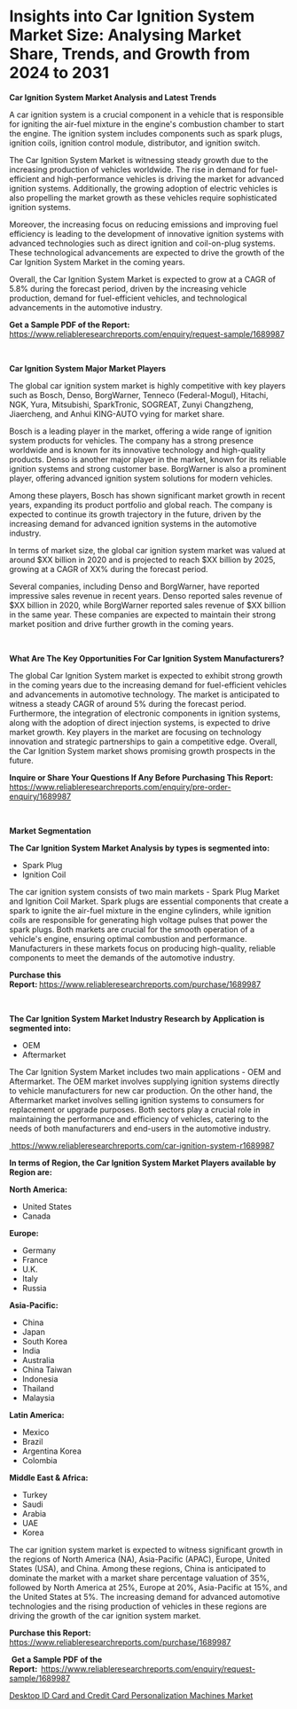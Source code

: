 <p><h1>Insights into Car Ignition System Market Size: Analysing Market Share, Trends, and Growth from 2024 to 2031</h1></p><p><strong>Car Ignition System Market Analysis and Latest Trends</strong></p>
<p><p>A car ignition system is a crucial component in a vehicle that is responsible for igniting the air-fuel mixture in the engine's combustion chamber to start the engine. The ignition system includes components such as spark plugs, ignition coils, ignition control module, distributor, and ignition switch.</p><p>The Car Ignition System Market is witnessing steady growth due to the increasing production of vehicles worldwide. The rise in demand for fuel-efficient and high-performance vehicles is driving the market for advanced ignition systems. Additionally, the growing adoption of electric vehicles is also propelling the market growth as these vehicles require sophisticated ignition systems.</p><p>Moreover, the increasing focus on reducing emissions and improving fuel efficiency is leading to the development of innovative ignition systems with advanced technologies such as direct ignition and coil-on-plug systems. These technological advancements are expected to drive the growth of the Car Ignition System Market in the coming years.</p><p>Overall, the Car Ignition System Market is expected to grow at a CAGR of 5.8% during the forecast period, driven by the increasing vehicle production, demand for fuel-efficient vehicles, and technological advancements in the automotive industry.</p></p>
<p><strong>Get a Sample PDF of the Report:&nbsp;</strong> <a href="https://www.reliableresearchreports.com/enquiry/request-sample/1689987">https://www.reliableresearchreports.com/enquiry/request-sample/1689987</a></p>
<p>&nbsp;</p>
<p><strong>Car Ignition System Major Market Players</strong></p>
<p><p>The global car ignition system market is highly competitive with key players such as Bosch, Denso, BorgWarner, Tenneco (Federal-Mogul), Hitachi, NGK, Yura, Mitsubishi, SparkTronic, SOGREAT, Zunyi Changzheng, Jiaercheng, and Anhui KING-AUTO vying for market share. </p><p>Bosch is a leading player in the market, offering a wide range of ignition system products for vehicles. The company has a strong presence worldwide and is known for its innovative technology and high-quality products. Denso is another major player in the market, known for its reliable ignition systems and strong customer base. BorgWarner is also a prominent player, offering advanced ignition system solutions for modern vehicles.</p><p>Among these players, Bosch has shown significant market growth in recent years, expanding its product portfolio and global reach. The company is expected to continue its growth trajectory in the future, driven by the increasing demand for advanced ignition systems in the automotive industry.</p><p>In terms of market size, the global car ignition system market was valued at around $XX billion in 2020 and is projected to reach $XX billion by 2025, growing at a CAGR of XX% during the forecast period.</p><p>Several companies, including Denso and BorgWarner, have reported impressive sales revenue in recent years. Denso reported sales revenue of $XX billion in 2020, while BorgWarner reported sales revenue of $XX billion in the same year. These companies are expected to maintain their strong market position and drive further growth in the coming years.</p></p>
<p>&nbsp;</p>
<p><strong>What Are The Key Opportunities For Car Ignition System Manufacturers?</strong></p>
<p><p>The global Car Ignition System market is expected to exhibit strong growth in the coming years due to the increasing demand for fuel-efficient vehicles and advancements in automotive technology. The market is anticipated to witness a steady CAGR of around 5% during the forecast period. Furthermore, the integration of electronic components in ignition systems, along with the adoption of direct injection systems, is expected to drive market growth. Key players in the market are focusing on technology innovation and strategic partnerships to gain a competitive edge. Overall, the Car Ignition System market shows promising growth prospects in the future.</p></p>
<p><strong>Inquire or Share Your Questions If Any Before Purchasing This Report:</strong> <a href="https://www.reliableresearchreports.com/enquiry/pre-order-enquiry/1689987">https://www.reliableresearchreports.com/enquiry/pre-order-enquiry/1689987</a></p>
<p>&nbsp;</p>
<p><strong>Market Segmentation</strong></p>
<p><strong>The Car Ignition System Market Analysis by types is segmented into:</strong></p>
<p><ul><li>Spark Plug</li><li>Ignition Coil</li></ul></p>
<p><p>The car ignition system consists of two main markets - Spark Plug Market and Ignition Coil Market. Spark plugs are essential components that create a spark to ignite the air-fuel mixture in the engine cylinders, while ignition coils are responsible for generating high voltage pulses that power the spark plugs. Both markets are crucial for the smooth operation of a vehicle's engine, ensuring optimal combustion and performance. Manufacturers in these markets focus on producing high-quality, reliable components to meet the demands of the automotive industry.</p></p>
<p><strong>Purchase this Report:&nbsp;</strong><a href="https://www.reliableresearchreports.com/purchase/1689987">https://www.reliableresearchreports.com/purchase/1689987</a></p>
<p>&nbsp;</p>
<p><strong>The Car Ignition System Market Industry Research by Application is segmented into:</strong></p>
<p><ul><li>OEM</li><li>Aftermarket</li></ul></p>
<p><p>The Car Ignition System Market includes two main applications - OEM and Aftermarket. The OEM market involves supplying ignition systems directly to vehicle manufacturers for new car production. On the other hand, the Aftermarket market involves selling ignition systems to consumers for replacement or upgrade purposes. Both sectors play a crucial role in maintaining the performance and efficiency of vehicles, catering to the needs of both manufacturers and end-users in the automotive industry.</p></p>
<p><a href="https://www.reliableresearchreports.com/car-ignition-system-r1689987">&nbsp;https://www.reliableresearchreports.com/car-ignition-system-r1689987</a></p>
<p><strong>In terms of Region, the Car Ignition System Market Players available by Region are:</strong></p>
<p>
    <p> <strong> North America: </strong>
        <ul>
            <li>United States</li>
            <li>Canada</li>
        </ul>
        </p> 
    <p> <strong> Europe: </strong>
        <ul>
            <li>Germany</li>
            <li>France</li>
            <li>U.K.</li>
            <li>Italy</li>
            <li>Russia</li>
        </ul>
        </p> 
    <p> <strong> Asia-Pacific: </strong>
        <ul>
            <li>China</li>
            <li>Japan</li>
            <li>South Korea</li>
            <li>India</li>
            <li>Australia</li>
            <li>China Taiwan</li>
            <li>Indonesia</li>
            <li>Thailand</li>
            <li>Malaysia</li>
        </ul>
        </p> 
    <p> <strong> Latin America: </strong>
        <ul>
            <li>Mexico</li>
            <li>Brazil</li>
            <li>Argentina Korea</li>
            <li>Colombia</li>
        </ul>
        </p> 
    <p> <strong> Middle East & Africa: </strong>
        <ul>
            <li>Turkey</li>
            <li>Saudi</li>
            <li>Arabia</li>
            <li>UAE</li>
            <li>Korea</li>
        </ul>
    </p>
    </p>
<p><p>The car ignition system market is expected to witness significant growth in the regions of North America (NA), Asia-Pacific (APAC), Europe, United States (USA), and China. Among these regions, China is anticipated to dominate the market with a market share percentage valuation of 35%, followed by North America at 25%, Europe at 20%, Asia-Pacific at 15%, and the United States at 5%. The increasing demand for advanced automotive technologies and the rising production of vehicles in these regions are driving the growth of the car ignition system market.</p></p>
<p><strong>Purchase this Report: </strong><a href="https://www.reliableresearchreports.com/purchase/1689987">https://www.reliableresearchreports.com/purchase/1689987</a></p>
<p>&nbsp;<strong>Get a Sample PDF of the Report:&nbsp;&nbsp;</strong><a href="https://www.reliableresearchreports.com/enquiry/request-sample/1689987">https://www.reliableresearchreports.com/enquiry/request-sample/1689987</a></p>
<p><strong></strong></p>
<p><p><a href="https://github.com/goodweq44/Market-Research-Report-List-1/blob/main/desktop-id-card-and-credit-card-personalization-machines-market.md">Desktop ID Card and Credit Card Personalization Machines Market</a></p></p>